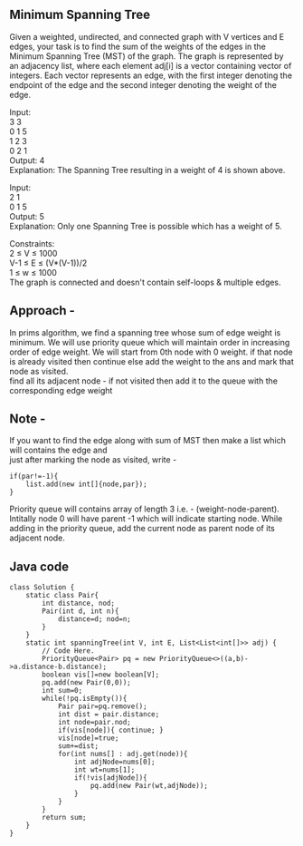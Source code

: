 ## Minimum Spanning Tree

Given a weighted, undirected, and connected graph with V vertices and E edges, your task is to find the sum of the weights of the edges in the Minimum Spanning Tree (MST) of the graph. The graph is represented by an adjacency list, where each element adj[i] is a vector containing vector of integers. Each vector represents an edge, with the first integer denoting the endpoint of the edge and the second integer denoting the weight of the edge.

Input:  
3 3  
0 1 5  
1 2 3  
0 2 1  
Output: 4  
Explanation:
The Spanning Tree resulting in a weight of 4 is shown above.    

Input:   
2 1  
0 1 5  
Output: 5   
Explanation: Only one Spanning Tree is possible which has a weight of 5.  

Constraints:  
2 ≤ V ≤ 1000  
V-1 ≤ E ≤ (V*(V-1))/2  
1 ≤ w ≤ 1000  
The graph is connected and doesn't contain self-loops & multiple edges.  

## Approach - 
In prims algorithm, we find a spanning tree whose sum of edge weight is minimum. We will use priority queue which will maintain order in increasing order of edge weight.
We will start from 0th node with 0 weight.
if that node is already  visited then continue 
else add the weight to the ans and mark that node as visited.  
find all its adjacent node - if not visited then add it to the queue with the corresponding edge weight
## Note - 
If you want to find the edge along with sum of MST then make a list which will contains the edge and   
just after marking the node as visited, write -
```
if(par!=-1){
    list.add(new int[]{node,par});
}
```
Priority queue will contains array of length 3 i.e. - (weight-node-parent).
Intitally node 0 will have parent -1 which will indicate starting node.
While adding in the priority queue, add the current node as parent  node of its adjacent node.
## Java code
```
class Solution {
    static class Pair{
        int distance, nod;
        Pair(int d, int n){
            distance=d; nod=n;
        }
    }
    static int spanningTree(int V, int E, List<List<int[]>> adj) {
        // Code Here.
        PriorityQueue<Pair> pq = new PriorityQueue<>((a,b)->a.distance-b.distance);
        boolean vis[]=new boolean[V];
        pq.add(new Pair(0,0));
        int sum=0;
        while(!pq.isEmpty()){
            Pair pair=pq.remove();
            int dist = pair.distance;
            int node=pair.nod;
            if(vis[node]){ continue; }
            vis[node]=true;
            sum+=dist;
            for(int nums[] : adj.get(node)){
                int adjNode=nums[0];
                int wt=nums[1];
                if(!vis[adjNode]){
                    pq.add(new Pair(wt,adjNode));
                }
            }
        }
        return sum;
    }
}


